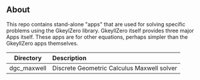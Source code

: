 About
-----

This repo contains stand-alone "apps" that are used for solving
specific problems using the GkeylZero library. GkeyllZero itself
provides three major Apps itself. These apps are for other equations,
perhaps simpler than the GkeyllZero apps themselves.

| Directory     | Description                             |
|---------------|:----------------------------------------|
| dgc_maxwell | Discrete Geometric Calculus Maxwell solver|




